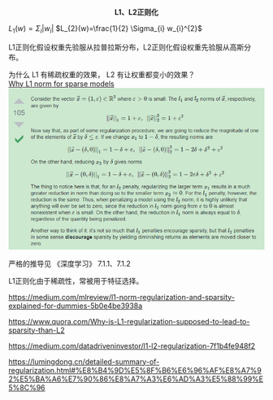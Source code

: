 <center><b>L1、L2正则化</b></center>

$L_{1}(w)=\Sigma_{i}\left|w_{i}\right|$
$L_{2}(w)=\frac{1}{2} \Sigma_{i} w_{i}^{2}$

L1正则化假设权重先验服从拉普拉斯分布，L2正则化假设权重先验服从高斯分布。  

为什么 L1 有稀疏权重的效果， L2 有让权重都变小的效果？  
[Why L1 norm for sparse models](https://stats.stackexchange.com/questions/45643/why-l1-norm-for-sparse-models/45644#45644?newreg=605f04b4f4e14fdf8d2b79a917922a85)
![l1l2](resource/L1,L2正则化/l1l2.png)


严格的推导见 《深度学习》 7.1.1、7.1.2  

L1正则化由于稀疏性，常被用于特征选择。  

https://medium.com/mlreview/l1-norm-regularization-and-sparsity-explained-for-dummies-5b0e4be3938a

https://www.quora.com/Why-is-L1-regularization-supposed-to-lead-to-sparsity-than-L2

https://medium.com/datadriveninvestor/l1-l2-regularization-7f1b4fe948f2

https://lumingdong.cn/detailed-summary-of-regularization.html#%E8%B4%9D%E5%8F%B6%E6%96%AF%E8%A7%92%E5%BA%A6%E7%90%86%E8%A7%A3%E6%AD%A3%E5%88%99%E5%8C%96
